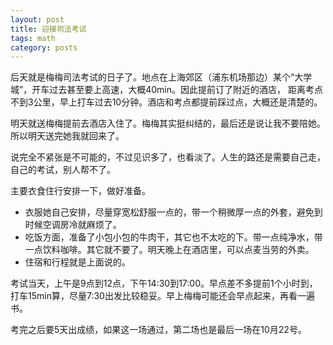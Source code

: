 ```yaml
---
layout: post
title: 迎接司法考试
tags: math
category: posts
---
```


后天就是梅梅司法考试的日子了。地点在上海郊区（浦东机场那边）某个“大学城”，开车过去甚至要上高速，大概40min。因此提前订了附近的酒店，
距离考点不到3公里，早上打车过去10分钟。酒店和考点都提前踩过点，大概还是清楚的。

明天就送梅梅提前去酒店入住了。梅梅其实挺纠结的，最后还是说让我不要陪她。所以明天送完她我就回来了。

说完全不紧张是不可能的，不过见识多了，也看淡了。人生的路还是需要自己走，自己的考试，别人帮不了。

主要衣食住行安排一下，做好准备。

* 衣服她自己安排，尽量穿宽松舒服一点的，带一个稍微厚一点的外套，避免到时候空调房冷就麻烦了。
* 吃饭方面，准备了小包小包的牛肉干，其它也不太吃的下。带一点纯净水，带一点饮料咖啡。其它就不要了。明天晚上在酒店里，可以点麦当劳的外卖。
* 住宿和行程就是上面说的。

考试当天，上午是9点到12点，下午14:30到17:00。早点差不多提前1个小时到，打车15min算，尽量7:30出发比较稳妥。早上梅梅可能还会早点起来，再看一遍书。

考完之后要5天出成绩，如果这一场通过，第二场也是最后一场在10月22号。
